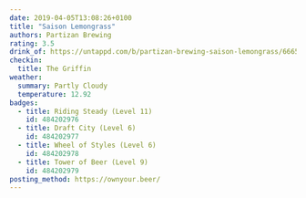 ```yaml
---
date: 2019-04-05T13:08:26+0100
title: "Saison Lemongrass"
authors: Partizan Brewing
rating: 3.5
drink_of: https://untappd.com/b/partizan-brewing-saison-lemongrass/666531
checkin:
  title: The Griffin
weather:
  summary: Partly Cloudy
  temperature: 12.92
badges:
  - title: Riding Steady (Level 11)
    id: 484202976
  - title: Draft City (Level 6)
    id: 484202977
  - title: Wheel of Styles (Level 6)
    id: 484202978
  - title: Tower of Beer (Level 9)
    id: 484202979
posting_method: https://ownyour.beer/
---
```

